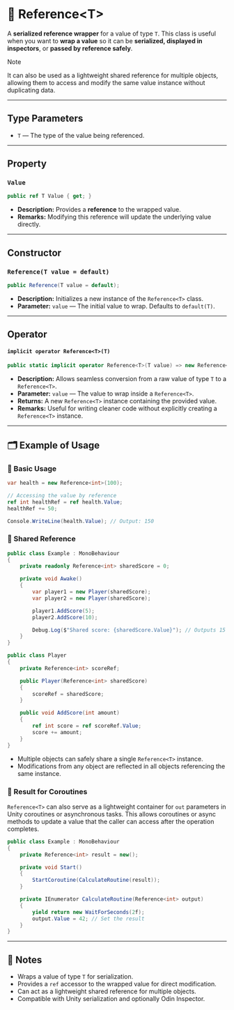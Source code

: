 # 🧩 Reference&lt;T&gt;

A **serialized reference wrapper** for a value of type `T`. This class is useful when you want to **wrap a value** so it can be **serialized, displayed in inspectors**, or **passed by reference safely**.

> [!NOTE]
> It can also be used as a lightweight shared reference for multiple objects, allowing them to access and modify the same value instance without duplicating data.

---

## Type Parameters

- `T` — The type of the value being referenced.

---

## Property

### `Value`
```csharp
public ref T Value { get; }
```
- **Description:** Provides a **reference** to the wrapped value.
- **Remarks:** Modifying this reference will update the underlying value directly.

---

## Constructor

### `Reference(T value = default)`
```csharp
public Reference(T value = default);
```
- **Description:** Initializes a new instance of the `Reference<T>` class.
- **Parameter:** `value` — The initial value to wrap. Defaults to `default(T)`.

---

## Operator

#### `implicit operator Reference<T>(T)`
```csharp
public static implicit operator Reference<T>(T value) => new Reference<T>(value);
```
- **Description:** Allows seamless conversion from a raw value of type `T` to a `Reference<T>`.
- **Parameter:** `value` — The value to wrap inside a `Reference<T>`.
- **Returns:** A new `Reference<T>` instance containing the provided value.
- **Remarks:** Useful for writing cleaner code without explicitly creating a `Reference<T>` instance.

---

## 🗂 Example of Usage

### 🔹 Basic Usage
```csharp
var health = new Reference<int>(100);

// Accessing the value by reference
ref int healthRef = ref health.Value;
healthRef += 50;

Console.WriteLine(health.Value); // Output: 150
```

### 🔹 Shared Reference
```csharp
public class Example : MonoBehaviour
{
    private readonly Reference<int> sharedScore = 0;

    private void Awake()
    {
        var player1 = new Player(sharedScore);
        var player2 = new Player(sharedScore);

        player1.AddScore(5);
        player2.AddScore(10);

        Debug.Log($"Shared score: {sharedScore.Value}"); // Outputs 15
    }
}

public class Player
{
    private Reference<int> scoreRef;

    public Player(Reference<int> sharedScore)
    {
        scoreRef = sharedScore;
    }

    public void AddScore(int amount)
    {
        ref int score = ref scoreRef.Value;
        score += amount;
    }
}
```
- Multiple objects can safely share a single `Reference<T>` instance.
- Modifications from any object are reflected in all objects referencing the same instance.

### 🔹 Result for Coroutines
`Reference<T>` can also serve as a lightweight container for `out` parameters in Unity coroutines or asynchronous tasks. This allows coroutines or async methods to update a value that the caller can access after the operation completes.

```csharp
public class Example : MonoBehaviour
{
    private Reference<int> result = new();

    private void Start()
    {
        StartCoroutine(CalculateRoutine(result));
    }

    private IEnumerator CalculateRoutine(Reference<int> output)
    {
        yield return new WaitForSeconds(2f);
        output.Value = 42; // Set the result
    }
}
```
---

## 📝 Notes
- Wraps a value of type `T` for serialization.
- Provides a `ref` accessor to the wrapped value for direct modification.
- Can act as a lightweight shared reference for multiple objects.
- Compatible with Unity serialization and optionally Odin Inspector.